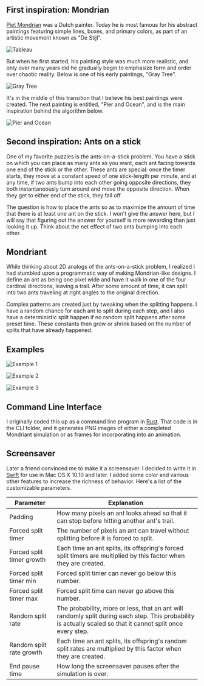 ## First inspiration: Mondrian

[Piet Mondrian](http://en.wikipedia.org/wiki/Piet_Mondrian) was a Dutch painter. Today he is most famous for his abstract paintings featuring simple lines, boxes, and primary colors, as part of an artistic movement known as "De Stijl".

![Tableau](images/tableau.jpg)

But when he first started, his painting style was much more realistic, and only over many years did he gradually begin to emphasize form and order over chaotic reality. Below is one of his early paintings, "Gray Tree".

![Gray Tree](images/gray_tree.jpg)

It's in the middle of this transition that I believe his best paintings were created. The next painting is entitled, "Pier and Ocean", and is the main inspiration behind the algorithm below.

![Pier and Ocean](images/pier_and_ocean.jpg)

## Second inspiration: Ants on a stick

One of my favorite puzzles is the ants-on-a-stick problem. You have a stick on which you can place as many ants as you want, each ant facing towards one end of the stick or the other. These ants are special: once the timer starts, they move at a constant speed of one stick-length per minute, and at any time, if two ants bump into each other going opposite directions, they both instantaneously turn around and move the opposite direction. When they get to either end of the stick, they fall off.

The question is how to place the ants so as to maximize the amount of time that there is at least one ant on the stick. I won't give the answer here, but I will say that figuring out the answer for yourself is more rewarding than just looking it up. Think about the net effect of two ants bumping into each other.

## Mondriant

While thinking about 2D analogs of the ants-on-a-stick problem, I realized I had stumbled upon a programmatic way of making Mondrian-like designs. I define an ant as being one pixel wide and have it walk in one of the four cardinal directions, leaving a trail. After some amount of time, it can split into two ants traveling at right angles to the original direction.

Complex patterns are created just by tweaking when the splitting happens. I have a random chance for each ant to split during each step, and I also have a deterministic split happen if no random split happens after some preset time. These constants then grow or shrink based on the number of splits that have already happened.

## Examples

![Example 1](images/example_1.png)

![Example 2](images/example_2.png)

![Example 3](images/example_3.png)


## Command Line Interface

I originally coded this up as a command line program in [Rust](http://rust-lang.org). That code is in the CLI folder, and it generates PNG images of either a completed Mondriant simulation or as frames for incorporating into an animation.

## Screensaver

Later a friend convinced me to make it a screensaver. I decided to write it in [Swift](http://developer.apple.com/swift/) for use in Mac OS X 10.10 and later. I added some color and various other features to increase the richness of behavior. Here's a list of the customizable parameters.

| Parameter                 | Explanation                                     |
|---------------------------|-------------------------------------------------|
| Padding                   | How many pixels an ant looks ahead so that it can stop before hitting another ant's trail. |
| Forced split timer        | The number of pixels an ant can travel without splitting before it is forced to split. |
| Forced split timer growth | Each time an ant splits, its offspring's forced split timers are multiplied by this factor when they are created. |
| Forced split timer min    | Forced split timer can never go below this number. |
| Forced split timer max    | Forced split time can never go above this number.
| Random split rate         | The probability, more or less, that an ant will randomly split during each step. This probability is actually scaled so that it cannot split once every step. |
| Random split rate growth  | Each time an ant splits, its offspring's random split rates are multiplied by this factor when they are created. |
| End pause time            | How long the screensaver pauses after the simulation is over. |
